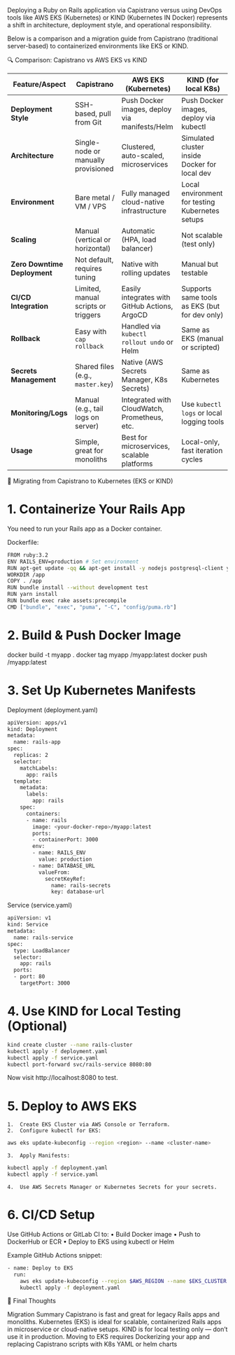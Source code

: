 Deploying a Ruby on Rails application via Capistrano versus using DevOps tools like AWS EKS (Kubernetes) or KIND (Kubernetes IN Docker) represents a shift in architecture, deployment style, and operational responsibility.

Below is a comparison and a migration guide from Capistrano (traditional server-based) to containerized environments like EKS or KIND.

🔍 Comparison: Capistrano vs AWS EKS vs KIND

| Feature/Aspect               | **Capistrano**                      | **AWS EKS (Kubernetes)**                      | **KIND (for local K8s)**                        |
| ---------------------------- | ----------------------------------- | --------------------------------------------- | ----------------------------------------------- |
| **Deployment Style**         | SSH-based, pull from Git            | Push Docker images, deploy via manifests/Helm | Push Docker images, deploy via kubectl          |
| **Architecture**             | Single-node or manually provisioned | Clustered, auto-scaled, microservices         | Simulated cluster inside Docker for local dev   |
| **Environment**              | Bare metal / VM / VPS               | Fully managed cloud-native infrastructure     | Local environment for testing Kubernetes setups |
| **Scaling**                  | Manual (vertical or horizontal)     | Automatic (HPA, load balancer)                | Not scalable (test only)                        |
| **Zero Downtime Deployment** | Not default, requires tuning        | Native with rolling updates                   | Manual but testable                             |
| **CI/CD Integration**        | Limited, manual scripts or triggers | Easily integrates with GitHub Actions, ArgoCD | Supports same tools as EKS (but for dev only)   |
| **Rollback**                 | Easy with `cap rollback`            | Handled via `kubectl rollout undo` or Helm    | Same as EKS (manual or scripted)                |
| **Secrets Management**       | Shared files (e.g., `master.key`)   | Native (AWS Secrets Manager, K8s Secrets)     | Same as Kubernetes                              |
| **Monitoring/Logs**          | Manual (e.g., tail logs on server)  | Integrated with CloudWatch, Prometheus, etc.  | Use `kubectl logs` or local logging tools       |
| **Usage**                    | Simple, great for monoliths         | Best for microservices, scalable platforms    | Local-only, fast iteration cycles               |


🧭 Migrating from Capistrano to Kubernetes (EKS or KIND)

# 1. Containerize Your Rails App

You need to run your Rails app as a Docker container.

Dockerfile:

```bash
FROM ruby:3.2
ENV RAILS_ENV=production # Set environment
RUN apt-get update -qq && apt-get install -y nodejs postgresql-client yarn # Install dependencies
WORKDIR /app
COPY . /app
RUN bundle install --without development test
RUN yarn install
RUN bundle exec rake assets:precompile
CMD ["bundle", "exec", "puma", "-C", "config/puma.rb"]
```

# 2. Build & Push Docker Image

docker build -t myapp .
docker tag myapp <your-dockerhub-or-ecr-repo>/myapp:latest
docker push <your-dockerhub-or-ecr-repo>/myapp:latest

# 3. Set Up Kubernetes Manifests

Deployment (deployment.yaml)

```bash
apiVersion: apps/v1
kind: Deployment
metadata:
  name: rails-app
spec:
  replicas: 2
  selector:
    matchLabels:
      app: rails
  template:
    metadata:
      labels:
        app: rails
    spec:
      containers:
      - name: rails
        image: <your-docker-repo>/myapp:latest
        ports:
        - containerPort: 3000
        env:
        - name: RAILS_ENV
          value: production
        - name: DATABASE_URL
          valueFrom:
            secretKeyRef:
              name: rails-secrets
              key: database-url
```

Service (service.yaml)

```bash
apiVersion: v1
kind: Service
metadata:
  name: rails-service
spec:
  type: LoadBalancer
  selector:
    app: rails
  ports:
  - port: 80
    targetPort: 3000
```

# 4. Use KIND for Local Testing (Optional)

```bash
kind create cluster --name rails-cluster
kubectl apply -f deployment.yaml
kubectl apply -f service.yaml
kubectl port-forward svc/rails-service 8080:80
```

Now visit http://localhost:8080 to test.

# 5. Deploy to AWS EKS
	1.	Create EKS Cluster via AWS Console or Terraform.
	2.	Configure kubectl for EKS:
```bash
aws eks update-kubeconfig --region <region> --name <cluster-name>
```

	3.	Apply Manifests:
```bash
kubectl apply -f deployment.yaml
kubectl apply -f service.yaml
```

	4.	Use AWS Secrets Manager or Kubernetes Secrets for your secrets.


# 6. CI/CD Setup

Use GitHub Actions or GitLab CI to:
	•	Build Docker image
	•	Push to DockerHub or ECR
	•	Deploy to EKS using kubectl or Helm

Example GitHub Actions snippet:

```bash
- name: Deploy to EKS
  run:
    aws eks update-kubeconfig --region $AWS_REGION --name $EKS_CLUSTER
    kubectl apply -f deployment.yaml
```

🏁 Final Thoughts

Migration Summary
Capistrano is fast and great for legacy Rails apps and monoliths.
Kubernetes (EKS) is ideal for scalable, containerized Rails apps in microservice or cloud-native setups.
KIND is for local testing only — don’t use it in production.
Moving to EKS requires Dockerizing your app and replacing Capistrano scripts with K8s YAML or helm charts
